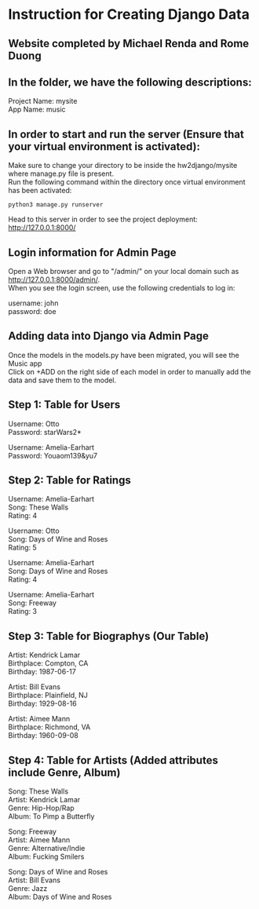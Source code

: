 # Instruction for Creating Django Data
## Website completed by Michael Renda and Rome Duong

## In the folder, we have the following descriptions:

Project Name: mysite  
App Name: music

## In order to start and run the server (Ensure that your virtual environment is activated):
Make sure to change your directory to be inside the hw2django/mysite where manage.py file is present.  
Run the following command within the directory once virtual environment has been activated:  

```shell
python3 manage.py runserver
```

Head to this server in order to see the project deployment: <http://127.0.0.1:8000/>

## Login information for Admin Page
Open a Web browser and go to "/admin/" on your local domain such as <http://127.0.0.1:8000/admin/>.  
When you see the login screen, use the following credentials to log in: 

username: john  
password: doe

## Adding data into Django via Admin Page
Once the models in the models.py have been migrated, you will see the Music app  
Click on +ADD on the right side of each model in order to manually add the data and save them to the model.

## Step 1: Table for Users

Username: Otto  
Password: starWars2*

Username: Amelia-Earhart  
Password: Youaom139&yu7

## Step 2: Table for Ratings

Username: Amelia-Earhart  
Song: These Walls  
Rating: 4  

Username: Otto  
Song: Days of Wine and Roses  
Rating: 5  

Username: Amelia-Earhart  
Song: Days of Wine and Roses  
Rating: 4  

Username: Amelia-Earhart  
Song: Freeway  
Rating: 3


## Step 3: Table for Biographys (Our Table)

Artist: Kendrick Lamar  
Birthplace: Compton, CA  
Birthday: 1987-06-17  

Artist: Bill Evans  
Birthplace: Plainfield, NJ  
Birthday: 1929-08-16  

Artist: Aimee Mann  
Birthplace: Richmond, VA  
Birthday: 1960-09-08

## Step 4: Table for Artists (Added attributes include Genre, Album)  

Song: These Walls  
Artist: Kendrick Lamar  
Genre: Hip-Hop/Rap  
Album: To Pimp a Butterfly  

Song: Freeway  
Artist: Aimee Mann  
Genre: Alternative/Indie  
Album: Fucking Smilers  

Song: Days of Wine and Roses  
Artist: Bill Evans  
Genre: Jazz  
Album: Days of Wine and Roses  